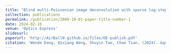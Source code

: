 ```yaml
---
title: "Blind multi-Poissonian image deconvolution with sparse log-step gradient prior"
collection: publications
permalink: /publication/2009-10-01-paper-title-number-1
date: 2024-02-16
venue: 'Optics Express'
slidesurl: 
paperurl: 'http://AirBall0.github.io/files/OE-publish.pdf'
citation: 'Wende Dong, Qixiang Wang, Shuyin Tao, Chao Tian. (2024). &quot;Blind multi-Poissonian image deconvolution with sparse log-step gradient prior.&quot; <i>Optics Express</i>. 1(1).'
---
```



